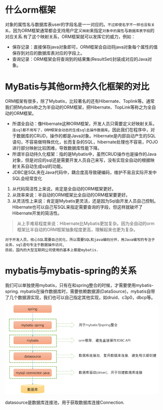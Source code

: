 # 什么orm框架

对象的属性名与数据库表user的字段名是一一对应的。`不过即使名字不一样也没有关系`，因为ORM框架通常都会支持用户定义`映射`来指定`对象中的属性`与`数据库表字段`的对应关系.有了这个映射关系，ORM框架就可以发挥它的威力，例如：

* 保存记录：直接保存java对象即可，ORM框架会自动将java对象每个属性的值保存到对应的数据库表对应的字段上。
* 查询记录：ORM框架会将查询到的结果集(ResultSet)封装成对应的Java对象。

# MyBatis与其他orm持久化框架的对比

ORM框架有很多，除了Mybatis，比较著名的还有Hibernate、Toplink等。通常我们把Mybatis称之为半自动的ORM框架，把Hibernate、TopLink等称之为全自动的ORM框架。

- 所谓全自动：像Hibernate这种ORM框架，开发人员只需要定义好映射关系，`连sql都不用写了，ORM框架会动态的生成sql去操作数据库`。因此我们在程序中，对于数据库的CRUD，操作的都是Java对象。Hibernate是内部自动产生的SQL语句，不容易做特殊优化，长而复杂的SQL，hibernate处理也不容易，POJO进行部分映射比较困难，导致数据库性能下降。
- 所谓半自动持久化框架：指的是Mybatis中，虽然CRUD操作也是操作的Java对象，但是对应的sql还是需要开发人员自己来写，没有实现全自动的根据映射关系自动生成sql的功能。
- JDBC是SQL夹在Java代码中，耦合度高导致硬编码，维护不易且实际开发中SQL会经常变化

1. 从代码简洁性上来说，肯定是全自动的ORM框架更好。
2. 从效率来说：半自动的ORM框架比全自动的ORM框架要更好。
3. 从灵活性上来说：肯定是Mybatis更灵活，还是因为Sql由开发人员自己控制。Hibernate也可以自己写SQL来指定需要查询的字段，但这样就破坏了Hibernate开发的简洁性。

> 从上手难易程度来说：Hibernate比Mybatis更加复杂。因为全自动的orm框架比半自动的ORM框架抽象程度更高，理解起来也更为复杂。

    对于开发人员，核心SQL需要自己优化，所以需要SQL和java编码分开，用Java编写的专注于业务，sql语句专注于数据操作访问,
    目前，国内的大型互联网公司使用的基本上都是mybatis.

# mybatis与mybatis-spring的关系

我们可以单独使用mybatis，只有在和spring整合的时候，才需要使用mybatis-spring.
mybatis在操作数据库时，需要依赖数据源(DataSource)，mybatis自带了几个数据源实现，我们也可以自己指定其他实现，如druid、c3p0，dbcp等。

![](mybatis-spring整合/mybatis-spring.png)

datasource是数据库连接池，用于获取数据库连接Connection.
